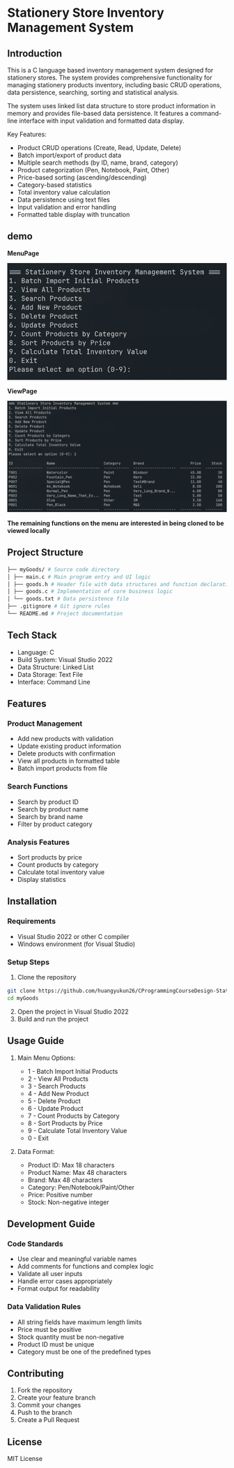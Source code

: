 # Stationery Store Inventory Management System

## Introduction

This is a C language based inventory management system designed for stationery stores. The system provides comprehensive functionality for managing stationery products inventory, including basic CRUD operations, data persistence, searching, sorting and statistical analysis.

The system uses linked list data structure to store product information in memory and provides file-based data persistence. It features a command-line interface with input validation and formatted data display.

Key Features:

- Product CRUD operations (Create, Read, Update, Delete)
- Batch import/export of product data
- Multiple search methods (by ID, name, brand, category)
- Product categorization (Pen, Notebook, Paint, Other)
- Price-based sorting (ascending/descending)
- Category-based statistics
- Total inventory value calculation
- Data persistence using text files
- Input validation and error handling
- Formatted table display with truncation

## demo

**MenuPage**

![alt text](Pictures/menu.png)

**ViewPage**

![alt text](Pictures/View.png)

**The remaining functions on the menu are interested in being cloned to be viewed locally**

## Project Structure

```bash
├── myGoods/ # Source code directory
│ ├── main.c # Main program entry and UI logic
│ ├── goods.h # Header file with data structures and function declarations
│ ├── goods.c # Implementation of core business logic
│ └── goods.txt # Data persistence file
├── .gitignore # Git ignore rules
└── README.md # Project documentation
```

## Tech Stack

- Language: C
- Build System: Visual Studio 2022
- Data Structure: Linked List
- Data Storage: Text File
- Interface: Command Line

## Features

### Product Management

- Add new products with validation
- Update existing product information
- Delete products with confirmation
- View all products in formatted table
- Batch import products from file

### Search Functions

- Search by product ID
- Search by product name
- Search by brand name
- Filter by product category

### Analysis Features

- Sort products by price
- Count products by category
- Calculate total inventory value
- Display statistics

## Installation

### Requirements

- Visual Studio 2022 or other C compiler
- Windows environment (for Visual Studio)

### Setup Steps

1. Clone the repository

```bash
git clone https://github.com/huangyukun26/CProgrammingCourseDesign-StationeryStoreInventoryManagementSystem.git
cd myGoods
```

2. Open the project in Visual Studio 2022
3. Build and run the project

## Usage Guide

1. Main Menu Options:

   - 1 - Batch Import Initial Products
   - 2 - View All Products
   - 3 - Search Products
   - 4 - Add New Product
   - 5 - Delete Product
   - 6 - Update Product
   - 7 - Count Products by Category
   - 8 - Sort Products by Price
   - 9 - Calculate Total Inventory Value
   - 0 - Exit

2. Data Format:
   - Product ID: Max 18 characters
   - Product Name: Max 48 characters
   - Brand: Max 48 characters
   - Category: Pen/Notebook/Paint/Other
   - Price: Positive number
   - Stock: Non-negative integer

## Development Guide

### Code Standards

- Use clear and meaningful variable names
- Add comments for functions and complex logic
- Validate all user inputs
- Handle error cases appropriately
- Format output for readability

### Data Validation Rules

- All string fields have maximum length limits
- Price must be positive
- Stock quantity must be non-negative
- Product ID must be unique
- Category must be one of the predefined types

## Contributing

1. Fork the repository
2. Create your feature branch
3. Commit your changes
4. Push to the branch
5. Create a Pull Request

## License

MIT License
